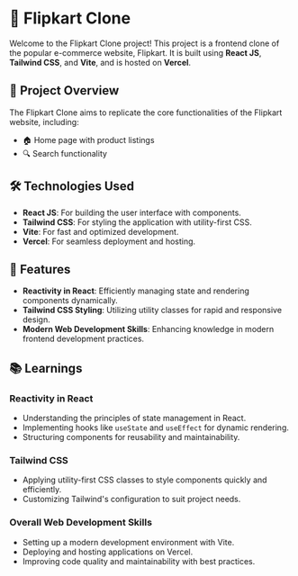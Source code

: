 # 🛒 Flipkart Clone

Welcome to the Flipkart Clone project! This project is a frontend clone of the popular e-commerce website, Flipkart. It is built using **React JS**, **Tailwind CSS**, and **Vite**, and is hosted on **Vercel**.

## 🚀 Project Overview

The Flipkart Clone aims to replicate the core functionalities of the Flipkart website, including:

- 🏠 Home page with product listings
- 🔍 Search functionality

## 🛠️ Technologies Used

- **React JS**: For building the user interface with components.
- **Tailwind CSS**: For styling the application with utility-first CSS.
- **Vite**: For fast and optimized development.
- **Vercel**: For seamless deployment and hosting.

## 🌟 Features

- **Reactivity in React**: Efficiently managing state and rendering components dynamically.
- **Tailwind CSS Styling**: Utilizing utility classes for rapid and responsive design.
- **Modern Web Development Skills**: Enhancing knowledge in modern frontend development practices.

## 📚 Learnings

### Reactivity in React

- Understanding the principles of state management in React.
- Implementing hooks like `useState` and `useEffect` for dynamic rendering.
- Structuring components for reusability and maintainability.

### Tailwind CSS

- Applying utility-first CSS classes to style components quickly and efficiently.
- Customizing Tailwind's configuration to suit project needs.

### Overall Web Development Skills

- Setting up a modern development environment with Vite.
- Deploying and hosting applications on Vercel.
- Improving code quality and maintainability with best practices.
